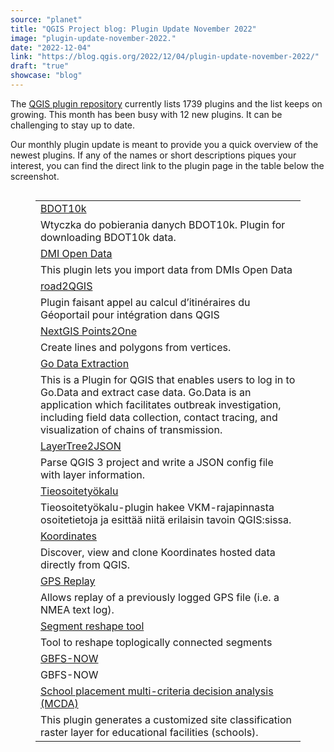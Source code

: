 ```yaml
---
source: "planet"
title: "QGIS Project blog: Plugin Update November 2022"
image: "plugin-update-november-2022."
date: "2022-12-04"
link: "https://blog.qgis.org/2022/12/04/plugin-update-november-2022/"
draft: "true"
showcase: "blog"
---
```


<p>The <a href="https://plugins.qgis.org/plugins/">QGIS plugin repository</a> currently lists 1739 plugins and the list keeps on growing. This month has been busy with 12 new plugins. It can be challenging to stay up to date. </p>



<p>Our monthly plugin update is meant to provide you a quick overview of the newest plugins. If any of the names or short descriptions piques your interest, you can find the direct link to the plugin page in the table below the screenshot.</p>



<figure class="wp-block-image size-large is-style-default"><a href="https://qgisblog.files.wordpress.com/2022/12/qgis-plugins-2022-11.png"><img data-attachment-id="2546" data-permalink="https://blog.qgis.org/2022/12/04/plugin-update-november-2022/qgis-plugins-2022-11/" data-orig-file="https://qgisblog.files.wordpress.com/2022/12/qgis-plugins-2022-11.png" data-orig-size="637,1284" data-comments-opened="0" data-image-meta="{&quot;aperture&quot;:&quot;0&quot;,&quot;credit&quot;:&quot;&quot;,&quot;camera&quot;:&quot;&quot;,&quot;caption&quot;:&quot;&quot;,&quot;created_timestamp&quot;:&quot;0&quot;,&quot;copyright&quot;:&quot;&quot;,&quot;focal_length&quot;:&quot;0&quot;,&quot;iso&quot;:&quot;0&quot;,&quot;shutter_speed&quot;:&quot;0&quot;,&quot;title&quot;:&quot;&quot;,&quot;orientation&quot;:&quot;0&quot;}" data-image-title="qgis-plugins-2022-11" data-image-description="" data-image-caption="" data-medium-file="https://qgisblog.files.wordpress.com/2022/12/qgis-plugins-2022-11.png?w=149" data-large-file="https://qgisblog.files.wordpress.com/2022/12/qgis-plugins-2022-11.png?w=508" src="https://qgisblog.files.wordpress.com/2022/12/qgis-plugins-2022-11.png?w=508" alt="" class="wp-image-2546" srcset="https://qgisblog.files.wordpress.com/2022/12/qgis-plugins-2022-11.png?w=508 508w, https://qgisblog.files.wordpress.com/2022/12/qgis-plugins-2022-11.png?w=74 74w, https://qgisblog.files.wordpress.com/2022/12/qgis-plugins-2022-11.png?w=149 149w, https://qgisblog.files.wordpress.com/2022/12/qgis-plugins-2022-11.png 637w" sizes="(max-width: 508px) 100vw, 508px" /></a></figure>



<figure class="wp-block-table"><table><tbody><tr><td><a href="https://plugins.qgis.org/plugins/bdot10k/">BDOT10k</a></td></tr><tr><td>Wtyczka do pobierania danych BDOT10k. Plugin for downloading BDOT10k data.</td></tr><tr><td><a href="https://plugins.qgis.org/plugins/DMI_Open_Data/">DMI Open Data</a></td></tr><tr><td>This plugin lets you import data from DMIs Open Data</td></tr><tr><td><a href="https://plugins.qgis.org/plugins/road2qgis/">road2QGIS</a></td></tr><tr><td>Plugin faisant appel au calcul d&#8217;itinéraires du Géoportail pour intégration dans QGIS</td></tr><tr><td><a href="https://plugins.qgis.org/plugins/qgis_points2one/">NextGIS Points2One</a></td></tr><tr><td>Create lines and polygons from vertices.</td></tr><tr><td><a href="https://plugins.qgis.org/plugins/godata_for_upload/">Go Data Extraction</a></td></tr><tr><td>This is a Plugin for QGIS that enables users to log in to Go.Data and extract case data. Go.Data is an application which facilitates outbreak investigation, including field data collection, contact tracing, and visualization of chains of transmission.</td></tr><tr><td><a href="https://plugins.qgis.org/plugins/layertree2json/">LayerTree2JSON</a></td></tr><tr><td>Parse QGIS 3 project and write a JSON config file with layer information.</td></tr><tr><td><a href="https://plugins.qgis.org/plugins/Tieosoitetyokalu/">Tieosoitetyökalu</a></td></tr><tr><td>Tieosoitetyökalu-plugin hakee VKM-rajapinnasta osoitetietoja ja esittää niitä erilaisin tavoin QGIS:sissa.</td></tr><tr><td><a href="https://plugins.qgis.org/plugins/koordinates/">Koordinates</a></td></tr><tr><td>Discover, view and clone Koordinates hosted data directly from QGIS.</td></tr><tr><td><a href="https://plugins.qgis.org/plugins/gps_replay/">GPS Replay</a></td></tr><tr><td>Allows replay of a previously logged GPS file (i.e. a NMEA text log).</td></tr><tr><td><a href="https://plugins.qgis.org/plugins/segment_reshape_plugin/">Segment reshape tool</a></td></tr><tr><td>Tool to reshape toplogically connected segments</td></tr><tr><td><a href="https://plugins.qgis.org/plugins/GBFS-NOW/">GBFS-NOW</a></td></tr><tr><td>GBFS-NOW</td></tr><tr><td><a href="https://plugins.qgis.org/plugins/mcda/">School placement multi-criteria decision analysis (MCDA)</a></td></tr><tr><td>This plugin generates a customized site classification raster layer for educational facilities (schools).</td></tr></tbody></table></figure>

